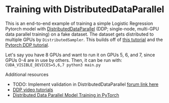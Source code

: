# Training with DistributedDataParallel

This is an end-to-end example of training a simple Logistic Regression Pytorch model with [DistributedDataParallel](https://pytorch.org/docs/master/generated/torch.nn.parallel.DistributedDataParallel.html#torch.nn.parallel.DistributedDataParallel) (DDP; single-node, multi-GPU data parallel training) on a fake dataset. The dataset gets distributed to multiple GPUs by `DistributedSampler`. This builds off of [this tutorial](https://medium.com/codex/a-comprehensive-tutorial-to-pytorch-distributeddataparallel-1f4b42bb1b51) and the [Pytorch DDP tutorial](https://pytorch.org/tutorials/intermediate/ddp_tutorial.html).

Let's say you have 8 GPUs and want to run it on GPUs 5, 6, and 7, since GPUs 0-4 are in use by others. Then, it can be run with: `CUDA_VISIBLE_DEVICES=5,6,7 python3 main.py`

Additional resources
- TODO: Implement validation in DistributedDataParallel [forum link here](https://discuss.pytorch.org/t/how-to-validate-in-distributeddataparallel-correctly/94267)
- [DDP video tutorials](https://github.com/pytorch/examples/tree/main/distributed/ddp-tutorial-series)
- [Distributed Data Parallel Model Training in PyTorch](https://www.youtube.com/watch?v=SivkGd6LQoU)